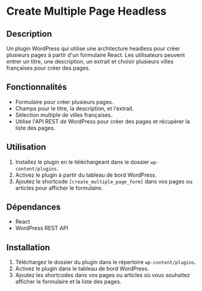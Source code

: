 # Create Multiple Page Headless

## Description
Un plugin WordPress qui utilise une architecture headless pour créer plusieurs pages à partir d'un formulaire React. Les utilisateurs peuvent entrer un titre, une description, un extrait et choisir plusieurs villes françaises pour créer des pages.

## Fonctionnalités
- Formulaire pour créer plusieurs pages.
- Champs pour le titre, la description, et l'extrait.
- Sélection multiple de villes françaises.
- Utilise l'API REST de WordPress pour créer des pages et récupérer la liste des pages.

## Utilisation
1. Installez le plugin en le téléchargeant dans le dossier `wp-content/plugins`.
2. Activez le plugin à partir du tableau de bord WordPress.
3. Ajoutez le shortcode `[create_multiple_page_form]` dans vos pages ou articles pour afficher le formulaire.

## Dépendances
- React
- WordPress REST API

## Installation
1. Téléchargez le dossier du plugin dans le répertoire `wp-content/plugins`.
2. Activez le plugin dans le tableau de bord WordPress.
3. Ajoutez les shortcodes dans vos pages ou articles où vous souhaitez afficher le formulaire et la liste des pages.
